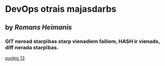 # DevOps otrais majasdarbs
## by _Romans Heimanis_

### GIT neread starpības starp vienadiem failiem, HASH ir vienads, diff nerada starpības.
[punkts 13](punkts_13.png)
